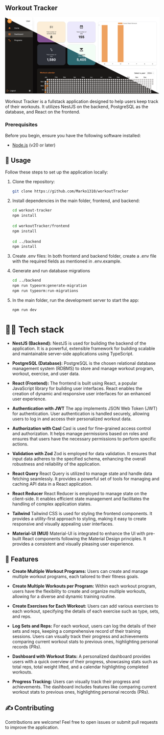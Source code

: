 ## Workout Tracker

![Workout Tracker Logo](readme/HomeScreen.png)

Workout Tracker is a fullstack application designed to help users keep track of their workouts. It utilizes NestJS on the backend, PostgreSQL as the database, and React on the frontend.

### Prerequisites

Before you begin, ensure you have the following software installed:

- [Node.js](https://nodejs.org/) (v20 or later)

## 📝 Usage

Follow these steps to set up the application locally:

1. Clone the repository:

   ```bash
   git clone https://github.com/Marko1310/workoutTracker
   ```

2. Install dependencies in the main folder, frontend, and backend:

   ```bash
   cd workout-tracker
   npm install

   cd workoutTracker/frontend
   npm install

   cd ../backend
   npm install
   ```

3. Create .env files:
   In both frontend and backend folder, create a .env file with the required fields as mentioned in .env.example.

4. Generate and run database migrations

   ```bash
   cd ../backend
   npm run typeorm:generate-migration
   npm run typeorm:run-migrations
   ```

5. In the main folder, run the development server to start the app:
   ```bash
   npm run dev
   ```

# 👨‍💻 Tech stack

- **NestJS (Backend):**
  NestJS is used for building the backend of the application. It is a powerful, extensible framework for building scalable and maintainable server-side applications using TypeScript.

- **PostgreSQL (Database):**
  PostgreSQL is the chosen relational database management system (RDBMS) to store and manage workout program, workout, exercise, and user data.

- **React (Frontend):**
  The frontend is built using React, a popular JavaScript library for building user interfaces. React enables the creation of dynamic and responsive user interfaces for an enhanced user experience.

- **Authentication with JWT**
  The app implements JSON Web Token (JWT) for authentication. User authentication is handled securely, allowing users to log in and access their personalized workout data.

- **Authorization with Casl**
  Casl is used for fine-grained access control and authorization. It helps manage permissions based on roles and ensures that users have the necessary permissions to perform specific actions.

- **Validation with Zod**
  Zod is employed for data validation. It ensures that input data adheres to the specified schema, enhancing the overall robustness and reliability of the application.

- **React Query**
  React Query is utilized to manage state and handle data fetching seamlessly. It provides a powerful set of tools for managing and caching API data in a React application.

- **React Reducer**
  React Reducer is employed to manage state on the client-side. It enables efficient state management and facilitates the handling of complex application states.

- **Tailwind**
  Tailwind CSS is used for styling the frontend components. It provides a utility-first approach to styling, making it easy to create responsive and visually appealing user interfaces.

- **Material-UI (MUI)**
  Material-UI is integrated to enhance the UI with pre-built React components following the Material Design principles. It provides a consistent and visually pleasing user experience.

## 🚀 Features

- **Create Multiple Workout Programs:**
  Users can create and manage multiple workout programs, each tailored to their fitness goals.

- **Create Multiple Workouts per Program:**
  Within each workout program, users have the flexibility to create and organize multiple workouts, allowing for a diverse and dynamic training routine.

- **Create Exercises for Each Workout:**
  Users can add various exercises to each workout, specifying the details of each exercise such as type, sets, and reps.

- **Log Sets and Reps:**
  For each workout, users can log the details of their sets and reps, keeping a comprehensive record of their training sessions. Users can visually track their progress and achievements comparing current workout stats to previous ones, highlighting personal records (PRs).

- **Dashboard with Workout Stats:**
  A personalized dashboard provides users with a quick overview of their progress, showcasing stats such as total reps, total weight lifted, and a calendar highlighting completed workouts.

- **Progress Tracking:**
  Users can visually track their progress and achievements. The dashboard includes features like comparing current workout stats to previous ones, highlighting personal records (PRs).

## ✍️ Contributing

Contributions are welcome! Feel free to open issues or submit pull requests to improve the application.
